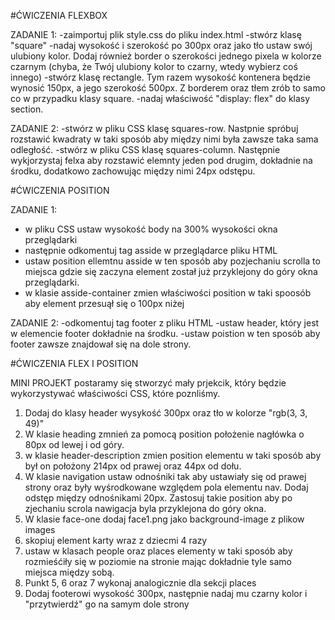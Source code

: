 #ĆWICZENIA FLEXBOX

ZADANIE 1:
-zaimportuj plik style.css do pliku index.html
-stwórz klasę "square"
-nadaj wysokość i szerokość po 300px oraz jako tło
ustaw swój ulubiony kolor. Dodaj również border o szerokości
jednego pixela w kolorze czarnym (chyba,
że Twój ulubiony kolor to czarny, wtedy wybierz coś innego)
-stwórz klasę rectangle. Tym razem wysokość kontenera będzie wynosić 150px,
a jego szerokość 500px. Z borderem oraz tłem zrób to samo co w przypadku
klasy square.
-nadaj właściwość "display: flex" do klasy section.

ZADANIE 2:
-stwórz w pliku CSS klasę squares-row. Nastpnie spróbuj rozstawić kwadraty w taki sposób aby między nimi była zawsze taka sama odległość.
-stwórz w pliku CSS klasę squares-column. Następnie wykjorzystaj felxa aby rozstawić elemnty jeden pod drugim, dokładnie na środku, dodatkowo zachowując między nimi 24px odstępu.

#ĆWICZENIA POSITION

ZADANIE 1:

- w pliku CSS ustaw wysokość body na 300% wysokości okna przeglądarki
- następnie odkomentuj tag asside w przeglądarce pliku HTML
- ustaw position ellemtnu asside w ten sposób aby pozjechaniu scrolla to miejsca gdzie się zaczyna element został już przyklejony do góry okna przeglądarki.
- w klasie asside-container zmien właściwości position w taki spoosób aby element przesuął się o 100px niżej

ZADANIE 2:
-odkomentuj tag footer z pliku HTML
-ustaw header, który jest w elemencie footer dokładnie na środku.
-ustaw poistion w ten sposób aby footer zawsze znajdował się na dole strony.

#ĆWICZENIA FLEX I POSITION

MINI PROJEKT
postaramy się stworzyć mały prjekcik, który będzie wykorzystywać właściwości CSS, które poznliśmy.

1. Dodaj do klasy header wysykość 300px oraz tło w kolorze "rgb(3, 3, 49)"
2. W klasie heading zmnień za pomocą position położenie nagłówka o 80px od lewej i od góry.
3. w klasie header-description zmien position elementu w taki sposób aby był on położony 214px od prawej oraz 44px od dołu.
4. W klasie navigation ustaw odnośniki tak aby ustawiały się od prawej strony oraz były wyśrodkowane względem pola elementu nav. Dodaj odstęp między odnośnikami 20px.
   Zastosuj takie position aby po zjechaniu scrola nawigacja byla przyklejona do góry okna.
5. W klasie face-one dodaj face1.png jako background-image z plikow images
6. skopiuj element karty wraz z dziecmi 4 razy
7. ustaw w klasach people oraz places elementy w taki sposób aby rozmieśćiły się w poziomie na stronie mając dokładnie tyle samo miejsca między sobą.
8. Punkt 5, 6 oraz 7 wykonaj analogicznie dla sekcji places
9. Dodaj footerowi wysokość 300px, następnie nadaj mu czarny kolor i "przytwierdź" go na samym dole strony
